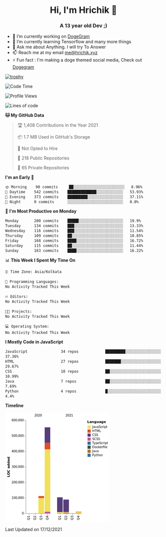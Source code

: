 <h1 align="center">Hi, I'm Hrichik 👋</h1>
<h3 align="center">A 13 year old Dev ;) </h3>


- 🔭 I’m currently working on [DogeGram](https://dogegram.xyz)
- 🌱 I’m currently learning Tensorflow and many more things
- 💬 Ask me about Anything. I will try To Answer
- 📫 Reach me at my email me@hrichik.xyz
- ⚡ Fun fact : I'm making a doge themed social media, Check out [Dogegram](https://dogegram.xyz)

[![trophy](https://github-profile-trophy.vercel.app/?username=hrichiksite)](https://github.com/ryo-ma/github-profile-trophy)



<!--START_SECTION:waka-->
![Code Time](http://img.shields.io/badge/Code%20Time-18%20hrs%2053%20mins-blue)

![Profile Views](http://img.shields.io/badge/Profile%20Views-9-blue)

![Lines of code](https://img.shields.io/badge/From%20Hello%20World%20I%27ve%20Written-868%20Thousand%20lines%20of%20code-blue)

**🐱 My GitHub Data** 

> 🏆 1,408 Contributions in the Year 2021
 > 
> 📦 1.7 MB Used in GitHub's Storage 
 > 
> 🚫 Not Opted to Hire
 > 
> 📜 218 Public Repositories 
 > 
> 🔑 65 Private Repositories  
 > 
**I'm an Early 🐤** 

```text
🌞 Morning    90 commits     ██░░░░░░░░░░░░░░░░░░░░░░░   8.96% 
🌆 Daytime    542 commits    █████████████░░░░░░░░░░░░   53.93% 
🌃 Evening    373 commits    █████████░░░░░░░░░░░░░░░░   37.11% 
🌙 Night      0 commits      ░░░░░░░░░░░░░░░░░░░░░░░░░   0.0%

```
📅 **I'm Most Productive on Monday** 

```text
Monday       200 commits    █████░░░░░░░░░░░░░░░░░░░░   19.9% 
Tuesday      134 commits    ███░░░░░░░░░░░░░░░░░░░░░░   13.33% 
Wednesday    116 commits    ███░░░░░░░░░░░░░░░░░░░░░░   11.54% 
Thursday     109 commits    ██░░░░░░░░░░░░░░░░░░░░░░░   10.85% 
Friday       168 commits    ████░░░░░░░░░░░░░░░░░░░░░   16.72% 
Saturday     115 commits    ██░░░░░░░░░░░░░░░░░░░░░░░   11.44% 
Sunday       163 commits    ████░░░░░░░░░░░░░░░░░░░░░   16.22%

```


📊 **This Week I Spent My Time On** 

```text
⌚︎ Time Zone: Asia/Kolkata

💬 Programming Languages: 
No Activity Tracked This Week

🔥 Editors: 
No Activity Tracked This Week

🐱‍💻 Projects: 
No Activity Tracked This Week

💻 Operating System: 
No Activity Tracked This Week

```

**I Mostly Code in JavaScript** 

```text
JavaScript               34 repos            █████████░░░░░░░░░░░░░░░░   37.36% 
HTML                     27 repos            ███████░░░░░░░░░░░░░░░░░░   29.67% 
CSS                      10 repos            ██░░░░░░░░░░░░░░░░░░░░░░░   10.99% 
Java                     7 repos             ██░░░░░░░░░░░░░░░░░░░░░░░   7.69% 
Python                   4 repos             █░░░░░░░░░░░░░░░░░░░░░░░░   4.4%

```


**Timeline**

![Chart not found](https://raw.githubusercontent.com/hrichiksite/hrichiksite/master/charts/bar_graph.png) 


 Last Updated on 17/12/2021
<!--END_SECTION:waka-->
